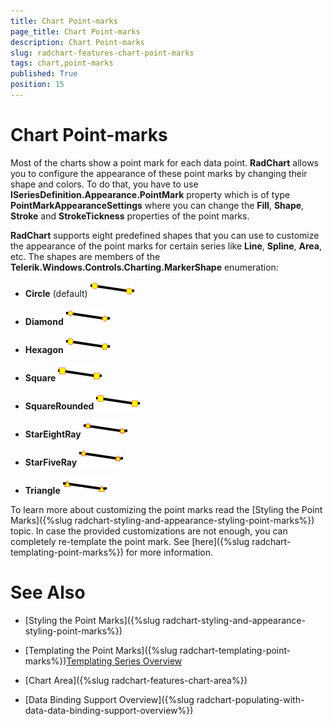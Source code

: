```yaml
---
title: Chart Point-marks
page_title: Chart Point-marks
description: Chart Point-marks
slug: radchart-features-chart-point-marks
tags: chart,point-marks
published: True
position: 15
---
```


# Chart Point-marks


Most of the charts show a point mark for each data point. __RadChart__ allows you to configure the appearance of these point marks by changing their shape and colors. To do that, you have to use __ISeriesDefinition.Appearance.PointMark__ property which is of type __PointMarkAppearanceSettings__ where you can change the __Fill__, __Shape__, __Stroke__ and __StrokeTickness__ properties of the point marks.

__RadChart__ supports eight predefined shapes that you can use to customize the appearance of the point marks for certain series like __Line__, __Spline__, __Area__, etc. The shapes are members of the __Telerik.Windows.Controls.Charting.MarkerShape__ enumeration:

* __Circle__ (default) 
![](images/RadChart_Features_ChartPointMarks_010.png)

* __Diamond__
![](images/RadChart_Features_ChartPointMarks_020.png)

* __Hexagon__
![](images/RadChart_Features_ChartPointMarks_030.png)

* __Square__
![](images/RadChart_Features_ChartPointMarks_040.png)

* __SquareRounded__
![](images/RadChart_Features_ChartPointMarks_050.png)

* __StarEightRay__
![](images/RadChart_Features_ChartPointMarks_060.png)

* __StarFiveRay__
![](images/RadChart_Features_ChartPointMarks_070.png)

* __Triangle__
![](images/RadChart_Features_ChartPointMarks_080.png)


To learn more about customizing the point marks read the [Styling the Point Marks]({%slug radchart-styling-and-appearance-styling-point-marks%}) topic. In case the provided customizations are not enough, you can completely re-template the point mark. See [here]({%slug radchart-templating-point-marks%}) for more information.

# See Also

 * [Styling the Point Marks]({%slug radchart-styling-and-appearance-styling-point-marks%})

 * [Templating the Point Marks]({%slug radchart-templating-point-marks%})[Templating Series Overview](69211D95-033D-42E8-A657-6FA9FAE5C71B)

 * [Chart Area]({%slug radchart-features-chart-area%})

 * [Data Binding Support Overview]({%slug radchart-populating-with-data-data-binding-support-overview%})
